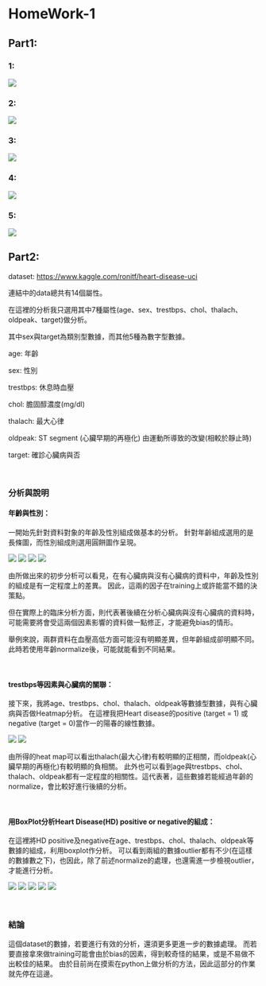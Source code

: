 # HomeWork-1

## Part1:

### 1:

![](https://imgur.com/uz8fdX9.png)

### 2:

![](https://imgur.com/MX5byNC.png)

### 3:

![](https://imgur.com/bzWh3m5.png)

### 4:

![](https://imgur.com/VbZNV58.png)

### 5:

![](https://imgur.com/cbSbNqk.png)

## Part2:

dataset: https://www.kaggle.com/ronitf/heart-disease-uci 

連結中的data總共有14個屬性。

在這裡的分析我只選用其中7種屬性(age、sex、trestbps、chol、thalach、oldpeak、target)做分析。

其中sex與target為類別型數據，而其他5種為數字型數據。

age: 年齡

sex: 性別

trestbps: 休息時血壓

chol: 膽固醇濃度(mg/dl)

thalach: 最大心律

oldpeak: ST segment (心臟早期的再極化) 由運動所導致的改變(相較於靜止時)

target: 確診心臟病與否

<br>

### 分析與說明
#### 年齡與性別：

一開始先針對資料對象的年齡及性別組成做基本的分析。
針對年齡組成選用的是長條圖，而性別組成則選用圓餅圖作呈現。

![](https://imgur.com/9NAFPFS.png)
![](https://imgur.com/aWibsI6.png)
![](https://imgur.com/okbzik2.png)
![](https://imgur.com/0AKg1vn.png)

由所做出來的初步分析可以看見，在有心臟病與沒有心臟病的資料中，年齡及性別的組成是有一定程度上的差異。
因此，這兩的因子在training上或許能當不錯的決策點。

但在實際上的臨床分析方面，則代表著後續在分析心臟病與沒有心臟病的資料時，可能需要將會受這兩個因素影響的資料做一點修正，才能避免bias的情形。

舉例來說，兩群資料在血壓高低方面可能沒有明顯差異，但年齡組成卻明顯不同。此時若使用年齡normalize後，可能就能看到不同結果。

<br>

#### trestbps等因素與心臟病的關聯：

接下來，我將age、trestbps、chol、thalach、oldpeak等數據型數據，與有心臟病與否做Heatmap分析。
在這裡我把Heart disease的positive (target = 1) 或 negative (target = 0)當作一的陽春的線性數據。

![](https://imgur.com/lNp3hzB.png)
![](https://imgur.com/rG8xmUw.png)

由所得的heat map可以看出thalach(最大心律)有較明顯的正相關，而oldpeak(心臟早期的再極化)有較明顯的負相關。
此外也可以看到age與trestbps、chol、thalach、oldpeak都有一定程度的相關性。這代表著，這些數據若能經過年齡的normalize，會比較好進行後續的分析。

<br>

#### 用BoxPlot分析Heart Disease(HD) positive or negative的組成：

在這裡將HD positive及negative在age、trestbps、chol、thalach、oldpeak等數據的組成，利用boxplot作分析。
可以看到兩組的數據outlier都有不少(在這樣的數據數之下)，也因此，除了前述normalize的處理，也還需進一步檢視outlier，才能進行分析。

![](https://imgur.com/wuEValV.png)
![](https://imgur.com/4tv4MMU.png)
![](https://imgur.com/rLJTYT0.png)
![](https://imgur.com/DkuYEwo.png)
![](https://imgur.com/N78XRIb.png)

<br>

### 結論

這個dataset的數據，若要進行有效的分析，還須更多更進一步的數據處理。
而若要直接拿來做training可能會由於bias的因素，得到較奇怪的結果，或是不易做不出較佳的結果。
由於目前尚在摸索在python上做分析的方法，因此這部分的作業就先停在這邊。

